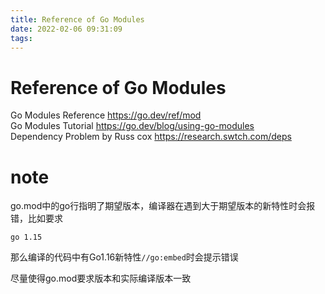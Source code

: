 ```yaml
---
title: Reference of Go Modules
date: 2022-02-06 09:31:09
tags:
---
```

# Reference of Go Modules
Go Modules Reference https://go.dev/ref/mod  
Go Modules Tutorial https://go.dev/blog/using-go-modules    
Dependency Problem by Russ cox https://research.swtch.com/deps
# note
go.mod中的go行指明了期望版本，编译器在遇到大于期望版本的新特性时会报错，比如要求

`go 1.15`

那么编译的代码中有Go1.16新特性`//go:embed`时会提示错误

尽量使得go.mod要求版本和实际编译版本一致